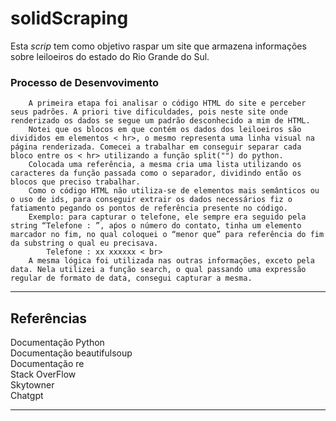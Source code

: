 # solidScraping


Esta <i>scrip</i> tem como objetivo raspar um site que armazena informações sobre leiloeiros do estado do Rio Grande do Sul.

### Processo de Desenvovimento
        A primeira etapa foi analisar o código HTML do site e perceber seus padrões. A priori tive dificuldades, pois neste site onde renderizado os dados se segue um padrão desconhecido a mim de HTML.
        Notei que os blocos em que contém os dados dos leiloeiros são divididos em elementos < hr>, o mesmo representa uma linha visual na página renderizada. Comecei a trabalhar em conseguir separar cada bloco entre os < hr> utilizando a função split("") do python.
        Colocada uma referência, a mesma cria uma lista utilizando os caracteres da função passada como o separador, dividindo então os blocos que preciso trabalhar.
        Como o código HTML não utiliza-se de elementos mais semânticos ou o uso de ids, para conseguir extrair os dados necessários fiz o fatiamento pegando os pontos de referência presente no código.
        Exemplo: para capturar o telefone, ele sempre era seguido pela string “Telefone : ”, aṕos o número do contato, tinha um elemento marcador no fim, no qual coloquei o “menor que” para referência do fim da substring o qual eu precisava.
            Telefone : xx xxxxxx < br>
        A mesma lógica foi utilizada nas outras informações, exceto pela data. Nela utilizei a função search, o qual passando uma expressão regular de formato de data, consegui capturar a mesma.

<hr>

## Referências
Documentação Python <br>
Documentação beautifulsoup<br>
Documentação re<br>
Stack OverFlow<br>
Skytowner<br>
Chatgpt
<hr>
